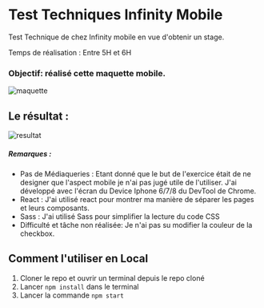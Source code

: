 # Test Techniques Infinity Mobile

Test Technique de chez Infinity mobile en vue d'obtenir un stage.

Temps de réalisation : Entre 5H et 6H

### Objectif: réalisé cette maquette mobile.
 ![maquette](https://i.ibb.co/xJPYPF9/test-decoupe-2.png)

## Le résultat :
 ![resultat](https://i.ibb.co/HTN9Lgn/test-infinity.png)

##### Remarques :
* Pas de Médiaqueries : Etant donné que le but de l'exercice était de ne designer que l'aspect mobile je n'ai pas jugé utile de l'utiliser. J'ai développé avec l'écran du Device Iphone 6/7/8 du DevTool de Chrome.
* React : J'ai utilisé react pour montrer ma manière de séparer les pages et leurs composants.
* Sass : J'ai utilisé Sass pour simplifier la lecture du code CSS
* Difficulté et tâche non réalisée: Je n'ai pas su modifier la couleur de la checkbox.

## Comment l'utiliser en Local

1. Cloner le repo et ouvrir un terminal depuis le repo cloné
2. Lancer ``` npm install ``` dans le terminal
3. Lancer la commande ``` npm start ```




